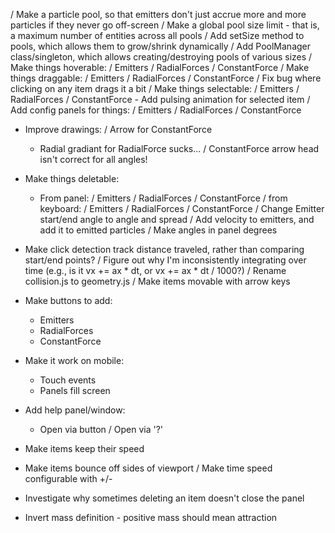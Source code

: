  / Make a particle pool, so that emitters don't just accrue more and more
   particles if they never go off-screen
    / Make a global pool size limit - that is, a maximum number of entities
      across all pools
        / Add setSize method to pools, which allows them to grow/shrink
          dynamically
        / Add PoolManager class/singleton, which allows creating/destroying
          pools of various sizes
 / Make things hoverable:
    / Emitters
    / RadialForces
    / ConstantForce
 / Make things draggable:
    / Emitters
    / RadialForces
    / ConstantForce
    / Fix bug where clicking on any item drags it a bit
 / Make things selectable:
    / Emitters
    / RadialForces
    / ConstantForce
    - Add pulsing animation for selected item
 / Add config panels for things:
    / Emitters
    / RadialForces
    / ConstantForce
 - Improve drawings:
    / Arrow for ConstantForce
    - Radial gradiant for RadialForce sucks...
    / ConstantForce arrow head isn't correct for all angles!
 - Make things deletable:
    - From panel:
        / Emitters
        / RadialForces
        / ConstantForce
    / from keyboard:
        / Emitters
        / RadialForces
        / ConstantForce
 / Change Emitter start/end angle to angle and spread
 / Add velocity to emitters, and add it to emitted particles
 / Make angles in panel degrees
 - Make click detection track distance traveled, rather than comparing
   start/end points?
 / Figure out why I'm inconsistently integrating over time (e.g.,  is it vx +=
   ax * dt, or vx += ax * dt / 1000?)
 / Rename collision.js to geometry.js
 / Make items movable with arrow keys
 - Make buttons to add:
    - Emitters
    - RadialForces
    - ConstantForce
 - Make it work on mobile:
    - Touch events
    - Panels fill screen
 - Add help panel/window:
    - Open via button
    / Open via '?'
 - Make items keep their speed
 - Make items bounce off sides of viewport
 / Make time speed configurable with +/-

 - Investigate why sometimes deleting an item doesn't close the panel
 - Invert mass definition - positive mass should mean attraction
